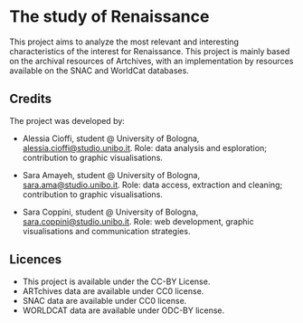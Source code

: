 # The study of Renaissance 
This project aims to analyze the most relevant and interesting characteristics of the interest for Renaissance.
This project is mainly based on the archival resources of Artchives, with an implementation by resources available on the SNAC and WorldCat databases.

## Credits
The project was developed by:

- Alessia Cioffi, student @ University of Bologna, alessia.cioffi@studio.unibo.it. 
    Role: data analysis and esploration; contribution to graphic visualisations.
    
- Sara Amayeh, student @ University of Bologna, sara.ama@studio.unibo.it. 
    Role: data access, extraction and cleaning; contribution to graphic visualisations.
    
- Sara Coppini, student @ University of Bologna, sara.coppini@studio.unibo.it. 
    Role: web development, graphic visualisations and communication strategies.

## Licences
- This project is available under the CC-BY License.
- ARTchives data are available under CC0 license.
- SNAC data are available under CC0 license.
- WORLDCAT data are available under ODC-BY license.
